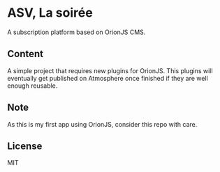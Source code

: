 # ASV, La soirée
A subscription platform based on OrionJS CMS.

## Content
A simple project that requires new plugins for OrionJS. This plugins will
eventually get published on Atmosphere once finished if they are well
enough reusable.

## Note
As this is my first app using OrionJS, consider this repo with care.

## License
MIT
